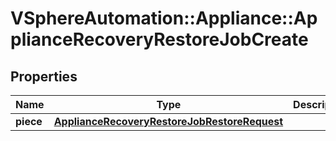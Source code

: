 # VSphereAutomation::Appliance::ApplianceRecoveryRestoreJobCreate

## Properties
Name | Type | Description | Notes
------------ | ------------- | ------------- | -------------
**piece** | [**ApplianceRecoveryRestoreJobRestoreRequest**](ApplianceRecoveryRestoreJobRestoreRequest.md) |  | [optional] 


